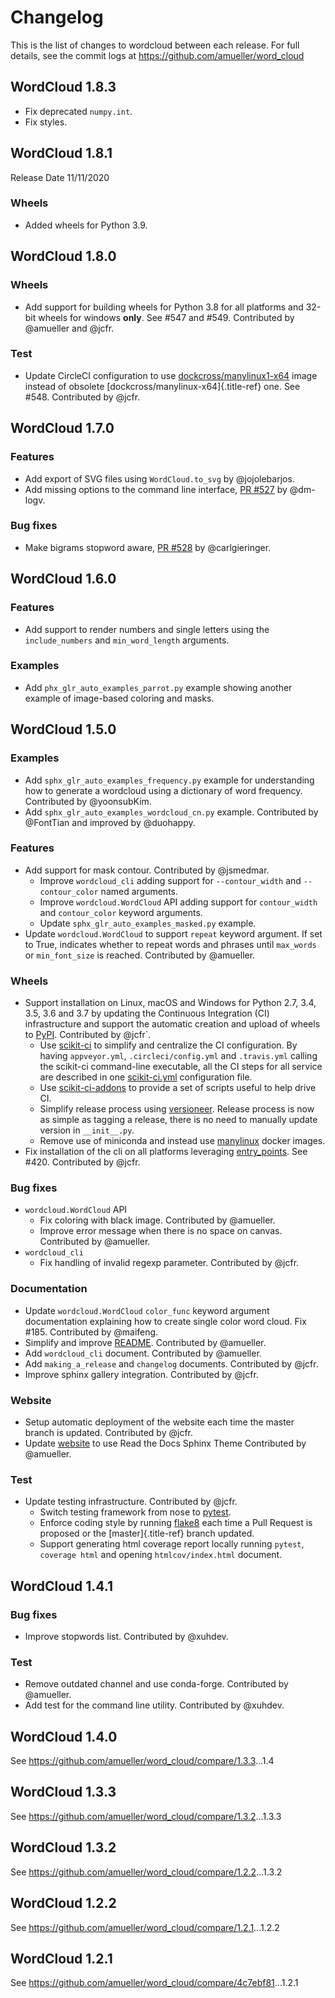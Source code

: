 # Changelog

This is the list of changes to wordcloud between each release. For full
details, see the commit logs at <https://github.com/amueller/word_cloud>

<!--next-version-placeholder-->

## WordCloud 1.8.3

- Fix deprecated `numpy.int`.
- Fix styles.

## WordCloud 1.8.1

Release Date 11/11/2020

### Wheels

- Added wheels for Python 3.9.

## WordCloud 1.8.0

### Wheels

- Add support for building wheels for Python 3.8 for all platforms and
  32-bit wheels for windows **only**. See #547 and #549. Contributed
  by @amueller and @jcfr.

### Test

- Update CircleCI configuration to use
  [dockcross/manylinux1-x64](https://github.com/dockcross/dockcross#cross-compilers)
  image instead of obsolete [dockcross/manylinux-x64]{.title-ref} one.
  See #548. Contributed by @jcfr.

## WordCloud 1.7.0

### Features

- Add export of SVG files using `WordCloud.to_svg` by @jojolebarjos.
- Add missing options to the command line interface, [PR
  #527](https://github.com/amueller/word_cloud/pull/527) by
  @dm-logv.

### Bug fixes

- Make bigrams stopword aware, [PR
  #528](https://github.com/amueller/word_cloud/pull/529) by
  @carlgieringer.

## WordCloud 1.6.0

### Features

- Add support to render numbers and single letters using the
  `include_numbers` and `min_word_length` arguments.

### Examples

- Add `phx_glr_auto_examples_parrot.py` example showing another example of image-based coloring and masks.

## WordCloud 1.5.0

### Examples

- Add `sphx_glr_auto_examples_frequency.py` example for understanding how to generate a wordcloud using a dictionary of word frequency. Contributed by @yoonsubKim.
- Add `sphx_glr_auto_examples_wordcloud_cn.py` example. Contributed by @FontTian and improved by @duohappy.

### Features

- Add support for mask contour. Contributed by @jsmedmar.
  - Improve `wordcloud_cli` adding support for `--contour_width` and `--contour_color` named arguments.
  - Improve `wordcloud.WordCloud` API adding support for `contour_width` and `contour_color` keyword arguments.
  - Update `sphx_glr_auto_examples_masked.py` example.
- Update `wordcloud.WordCloud` to
  support `repeat` keyword argument. If set to True, indicates whether
  to repeat words and phrases until `max_words` or `min_font_size` is
  reached. Contributed by @amueller.

### Wheels

- Support installation on Linux, macOS and Windows for Python 2.7,
  3.4, 3.5, 3.6 and 3.7 by updating the Continuous Integration (CI)
  infrastructure and support the automatic creation and upload of
  wheels to [PyPI](https://pypi.org/project/wordcloud). Contributed by
  @jcfr`.
  - Use [scikit-ci](http://scikit-ci.readthedocs.io) to simplify and
    centralize the CI configuration. By having `appveyor.yml`,
    `.circleci/config.yml` and `.travis.yml` calling the scikit-ci
    command-line executable, all the CI steps for all service are
    described in one
    [scikit-ci.yml](https://github.com/amueller/word_cloud/blob/master/scikit-ci.yml)
    configuration file.
  - Use [scikit-ci-addons](http://scikit-ci-addons.readthedocs.io)
    to provide a set of scripts useful to help drive CI.
  - Simplify release process using
    [versioneer](https://github.com/warner/python-versioneer/).
    Release process is now as simple as tagging a release, there is
    no need to manually update version in `__init__.py`.
  - Remove use of miniconda and instead use
    [manylinux](https://www.python.org/dev/peps/pep-0571/) docker
    images.
- Fix installation of the cli on all platforms leveraging
  [entry_points](https://setuptools.readthedocs.io/en/latest/setuptools.html#automatic-script-creation).
  See #420. Contributed by @jcfr.

### Bug fixes

- `wordcloud.WordCloud` API
  - Fix coloring with black image. Contributed by
    @amueller.
  - Improve error message when there is no space on canvas.
    Contributed by @amueller.
- `wordcloud_cli`
  - Fix handling of invalid regexp parameter.
    Contributed by @jcfr.

### Documentation

- Update `wordcloud.WordCloud`
  `color_func` keyword argument documentation explaining how to create
  single color word cloud. Fix #185.
  Contributed by @maifeng.
- Simplify and improve
  [README](https://github.com/amueller/word_cloud#readme). Contributed
  by @amueller.
- Add `wordcloud_cli` document.
  Contributed by @amueller.
- Add `making_a_release` and
  `changelog` documents. Contributed by @jcfr.
- Improve sphinx gallery integration. Contributed by @jcfr.

### Website

- Setup automatic deployment of the website each time the
  master branch is updated. Contributed by
  @jcfr.
- Update [website](https://amueller.github.io/word_cloud) to use Read the Docs Sphinx Theme Contributed by @amueller.

### Test

- Update testing infrastructure. Contributed by
  @jcfr.
  - Switch testing framework from nose to
    [pytest](https://docs.pytest.org).
  - Enforce coding style by running
    [flake8](http://flake8.pycqa.org/en/latest/index.html) each time
    a Pull Request is proposed or the [master]{.title-ref} branch
    updated.
  - Support generating html coverage report locally running
    `pytest`, `coverage html` and opening `htmlcov/index.html`
    document.

## WordCloud 1.4.1

### Bug fixes

- Improve stopwords list. Contributed by @xuhdev.

### Test

- Remove outdated channel and use conda-forge. Contributed by
  @amueller.
- Add test for the command line utility. Contributed by
  @xuhdev.

## WordCloud 1.4.0

See <https://github.com/amueller/word_cloud/compare/1.3.3>\...1.4

## WordCloud 1.3.3

See <https://github.com/amueller/word_cloud/compare/1.3.2>\...1.3.3

## WordCloud 1.3.2

See <https://github.com/amueller/word_cloud/compare/1.2.2>\...1.3.2

## WordCloud 1.2.2

See <https://github.com/amueller/word_cloud/compare/1.2.1>\...1.2.2

## WordCloud 1.2.1

See <https://github.com/amueller/word_cloud/compare/4c7ebf81>\...1.2.1

